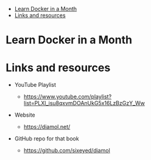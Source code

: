 

<!-- TOC -->

- [Learn Docker in a Month](#learn-docker-in-a-month)
- [Links and resources](#links-and-resources)

<!-- /TOC -->

# Learn Docker in a Month

# Links and resources

- YouTube Playlist
    - https://www.youtube.com/playlist?list=PLXl_isu8qxvmDOAnUkG5x16LzBzGzY_Ww

- Website
    - https://diamol.net/

- GitHub repo for that book
  - https://github.com/sixeyed/diamol
